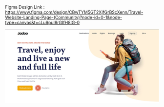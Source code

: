 Figma Design Link : https://www.figma.com/design/CBwTYM5GT2XjfGrBScXenn/Travel-Website-Landing-Page-(Community)?node-id=0-1&node-type=canvas&t=cLu9puI8rGIfH8IG-0

![site Privew](preview.jpg)
